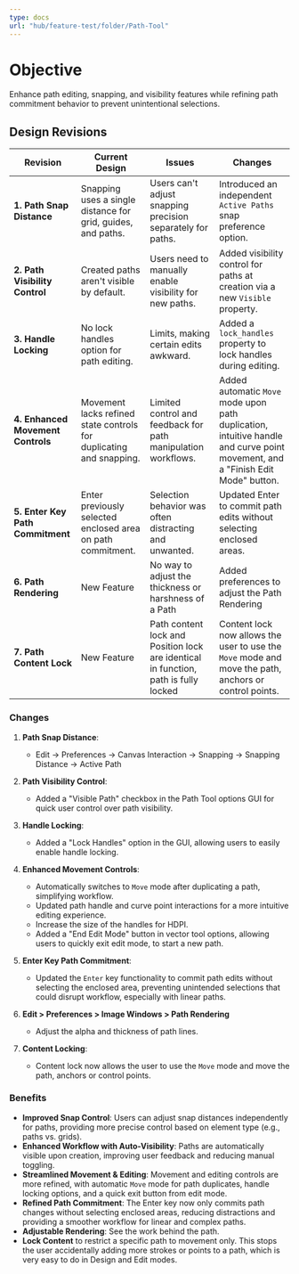 ```yaml
---
type: docs
url: "hub/feature-test/folder/Path-Tool"
---
```


# Objective

Enhance path editing, snapping, and visibility features while refining path commitment behavior to prevent unintentional selections.

## Design Revisions

| **Revision**                   | **Current Design**                                    | **Issues**                                                        | **Changes**                                            |
|--------------------------------|-------------------------------------------------------|-------------------------------------------------------------------|--------------------------------------------------------|
| **1. Path Snap Distance**       | Snapping uses a single distance for grid, guides, and paths. | Users can't adjust snapping precision separately for paths.       | Introduced an independent `Active Paths` snap preference option. |
| **2. Path Visibility Control**   | Created paths aren't visible by default.             | Users need to manually enable visibility for new paths.           | Added visibility control for paths at creation via a new `Visible` property. |
| **3. Handle Locking**            | No lock handles option for path editing.    | Limits, making certain edits awkward.     | Added a `lock_handles` property to lock handles during editing. |
| **4. Enhanced Movement Controls** | Movement lacks refined state controls for duplicating and snapping. | Limited control and feedback for path manipulation workflows. | Added automatic `Move` mode upon path duplication, intuitive handle and curve point movement, and a "Finish Edit Mode" button. |
| **5. Enter Key Path Commitment**  | Enter previously selected enclosed area on path commitment. | Selection behavior was often distracting and unwanted.            | Updated Enter to commit path edits without selecting enclosed areas. |
| **6. Path Rendering**   | New Feature | No way to adjust the thickness or harshness of a Path | Added preferences to adjust the Path Rendering |
| **7. Path Content Lock**   | New Feature | Path content lock and Position lock are identical in function, path is fully locked | Content lock now allows the user to use the `Move` mode and move the path, anchors or control points. |

### Changes

1. **Path Snap Distance**:
   - Edit -> Preferences -> Canvas Interaction -> Snapping -> Snapping Distance -> Active Path

2. **Path Visibility Control**:
   - Added a "Visible Path" checkbox in the Path Tool options GUI for quick user control over path visibility.

3. **Handle Locking**:
   - Added a "Lock Handles" option in the GUI, allowing users to easily enable handle locking.

4. **Enhanced Movement Controls**:
   - Automatically switches to `Move` mode after duplicating a path, simplifying workflow.
   - Updated path handle and curve point interactions for a more intuitive editing experience.
   - Increase the size of the handles for HDPI.
   - Added a "End Edit Mode" button in vector tool options, allowing users to quickly exit edit mode, to start a new path.

5. **Enter Key Path Commitment**:
   - Updated the `Enter` key functionality to commit path edits without selecting the enclosed area, preventing unintended selections that could disrupt workflow, especially with linear paths.

6. **Edit > Preferences > Image Windows > Path Rendering**
   - Adjust the alpha and thickness of path lines.
7. **Content Locking**:
   - Content lock now allows the user to use the `Move` mode and move the path, anchors or control points.

### **Benefits**

- **Improved Snap Control**: Users can adjust snap distances independently for paths, providing more precise control based on element type (e.g., paths vs. grids).
- **Enhanced Workflow with Auto-Visibility**: Paths are automatically visible upon creation, improving user feedback and reducing manual toggling.
- **Streamlined Movement & Editing**: Movement and editing controls are more refined, with automatic `Move` mode for path duplicates, handle locking options, and a quick exit button from edit mode.
- **Refined Path Commitment**: The Enter key now only commits path changes without selecting enclosed areas, reducing distractions and providing a smoother workflow for linear and complex paths.
- **Adjustable Rendering**: See the work behind the path.
- **Lock Content** to restrict a specific path to movement only. This stops the user accidentally adding more strokes or points to a path, which is very easy to do in Design and Edit modes.
